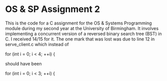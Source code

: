# OS & SP Assignment 2
This is the code for a C assignment for the OS & Systems Programming module during my second year at the University of Birmingham. It involves implementing a concurrent version of a reversed binary search tree (BST) in C. I received 14/15 for it. The one mark that was lost was due to line 12 in serve_client.c which instead of

for (int i = 0; i < 4; ++i) { 

should have been

for (int i = 0; i < 3; ++i) { 
